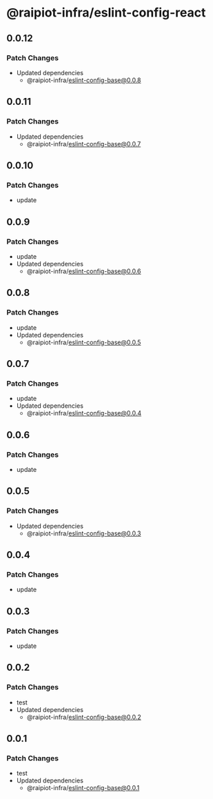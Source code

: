 # @raipiot-infra/eslint-config-react

## 0.0.12

### Patch Changes

- Updated dependencies
  - @raipiot-infra/eslint-config-base@0.0.8

## 0.0.11

### Patch Changes

- Updated dependencies
  - @raipiot-infra/eslint-config-base@0.0.7

## 0.0.10

### Patch Changes

- update

## 0.0.9

### Patch Changes

- update
- Updated dependencies
  - @raipiot-infra/eslint-config-base@0.0.6

## 0.0.8

### Patch Changes

- update
- Updated dependencies
  - @raipiot-infra/eslint-config-base@0.0.5

## 0.0.7

### Patch Changes

- update
- Updated dependencies
  - @raipiot-infra/eslint-config-base@0.0.4

## 0.0.6

### Patch Changes

- update

## 0.0.5

### Patch Changes

- Updated dependencies
  - @raipiot-infra/eslint-config-base@0.0.3

## 0.0.4

### Patch Changes

- update

## 0.0.3

### Patch Changes

- update

## 0.0.2

### Patch Changes

- test
- Updated dependencies
  - @raipiot-infra/eslint-config-base@0.0.2

## 0.0.1

### Patch Changes

- test
- Updated dependencies
  - @raipiot-infra/eslint-config-base@0.0.1
